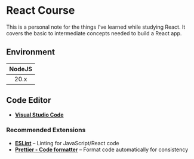 # React Course

This is a personal note for the things I’ve learned while studying React. It covers the basic to intermediate concepts needed to build a React app.

## Environment

| NodeJS |
| :----: |
|  20.x  |

## Code Editor

- **[Visual Studio Code](https://code.visualstudio.com/)**

### Recommended Extensions

- [**ESLint**](https://marketplace.visualstudio.com/items?itemName=dbaeumer.vscode-eslint) – Linting for JavaScript/React code
- [**Prettier - Code formatter**](https://marketplace.visualstudio.com/items?itemName=esbenp.prettier-vscode) – Format code automatically for consistency

<!--
1. my-app
2. events-app
3. friends-bill-shase
4. grocery-list
5. tabbing-app
6. booksdb
 -->
